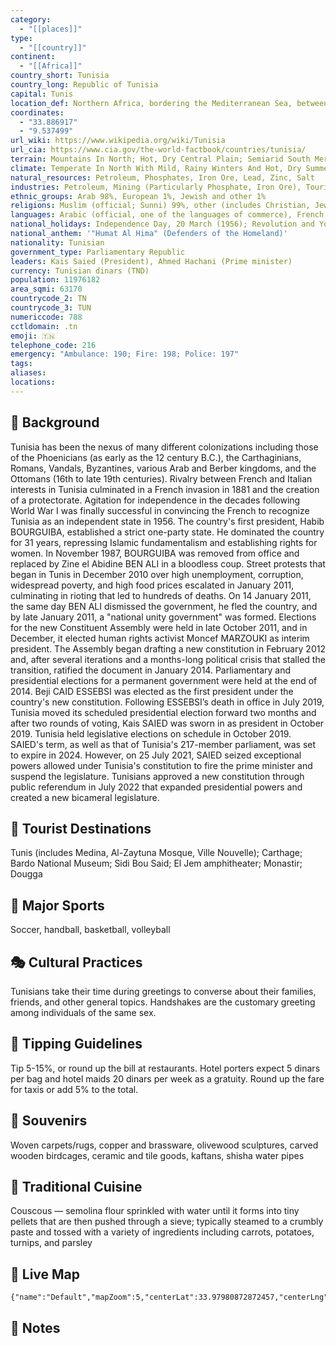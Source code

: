 ```yaml
---
category:
  - "[[places]]"
type:
  - "[[country]]"
continent:
  - "[[Africa]]"
country_short: Tunisia
country_long: Republic of Tunisia
capital: Tunis
location_def: Northern Africa, bordering the Mediterranean Sea, between Algeria and Libya
coordinates:
  - "33.886917"
  - "9.537499"
url_wiki: https://www.wikipedia.org/wiki/Tunisia
url_cia: https://www.cia.gov/the-world-factbook/countries/tunisia/
terrain: Mountains In North; Hot, Dry Central Plain; Semiarid South Merges Into The Sahara
climate: Temperate In North With Mild, Rainy Winters And Hot, Dry Summers; Desert In South
natural_resources: Petroleum, Phosphates, Iron Ore, Lead, Zinc, Salt
industries: Petroleum, Mining (Particularly Phosphate, Iron Ore), Tourism, Textiles, Footwear, Agribusiness, Beverages
ethnic_groups: Arab 98%, European 1%, Jewish and other 1%
religions: Muslim (official; Sunni) 99%, other (includes Christian, Jewish, Shia Muslim, and Baha'i) <1%
languages: Arabic (official, one of the languages of commerce), French (commerce), Berber (Tamazight)
national_holidays: Independence Day, 20 March (1956); Revolution and Youth Day, 14 January (2011)
national_anthem: '"Humat Al Hima" (Defenders of the Homeland)'
nationality: Tunisian
government_type: Parliamentary Republic
leaders: Kais Saied (President), Ahmed Hachani (Prime minister)
currency: Tunisian dinars (TND)
population: 11976182
area_sqmi: 63170
countrycode_2: TN
countrycode_3: TUN
numericcode: 788
cctldomain: .tn
emoji: 🇹🇳
telephone_code: 216
emergency: "Ambulance: 190; Fire: 198; Police: 197"
tags: 
aliases: 
locations:
---
```

## 🌱 Background
Tunisia has been the nexus of many different colonizations including those of the Phoenicians (as early as the 12 century B.C.), the Carthaginians, Romans, Vandals, Byzantines, various Arab and Berber kingdoms, and the Ottomans (16th to late 19th centuries). Rivalry between French and Italian interests in Tunisia culminated in a French invasion in 1881 and the creation of a protectorate. Agitation for independence in the decades following World War I was finally successful in convincing the French to recognize Tunisia as an independent state in 1956. The country's first president, Habib BOURGUIBA, established a strict one-party state. He dominated the country for 31 years, repressing Islamic fundamentalism and establishing rights for women. In November 1987, BOURGUIBA was removed from office and replaced by Zine el Abidine BEN ALI in a bloodless coup. Street protests that began in Tunis in December 2010 over high unemployment, corruption, widespread poverty, and high food prices escalated in January 2011, culminating in rioting that led to hundreds of deaths. On 14 January 2011, the same day BEN ALI dismissed the government, he fled the country, and by late January 2011, a "national unity government" was formed. Elections for the new Constituent Assembly were held in late October 2011, and in December, it elected human rights activist Moncef MARZOUKI as interim president. The Assembly began drafting a new constitution in February 2012 and, after several iterations and a months-long political crisis that stalled the transition, ratified the document in January 2014. Parliamentary and presidential elections for a permanent government were held at the end of 2014. Beji CAID ESSEBSI was elected as the first president under the country's new constitution. Following ESSEBSI’s death in office in July 2019, Tunisia moved its scheduled presidential election forward two months and after two rounds of voting, Kais SAIED was sworn in as president in October 2019. Tunisia held legislative elections on schedule in October 2019. SAIED's term, as well as that of Tunisia's 217-member parliament, was set to expire in 2024. However, on 25 July 2021, SAIED seized exceptional powers allowed under Tunisia's constitution to fire the prime minister and suspend the legislature. Tunisians approved a new constitution through public referendum in July 2022 that expanded presidential powers and created a new bicameral legislature.

## 📌 Tourist Destinations
Tunis (includes Medina, Al-Zaytuna Mosque, Ville Nouvelle); Carthage; Bardo National Museum; Sidi Bou Said; El Jem amphitheater; Monastir; Dougga

## 🥇 Major Sports
Soccer, handball, basketball, volleyball

## 🎭 Cultural Practices
Tunisians take their time during greetings to converse about their families, friends, and other general topics. Handshakes are the customary greeting among individuals of the same sex.

## 🫰 Tipping Guidelines
Tip 5-15%, or round up the bill at restaurants. Hotel porters expect 5 dinars per bag and hotel maids 20 dinars per week as a gratuity. Round up the fare for taxis or add 5% to the total.

## 🎁 Souvenirs
Woven carpets/rugs, copper and brassware, olivewood sculptures, carved wooden birdcages, ceramic and tile goods, kaftans, shisha water pipes

## 🍲 Traditional Cuisine
Couscous — semolina flour sprinkled with water until it forms into tiny pellets that are then pushed through a sieve; typically steamed to a crumbly paste and tossed with a variety of ingredients including carrots, potatoes, turnips, and parsley

## 📡 Live Map
```mapview
{"name":"Default","mapZoom":5,"centerLat":33.97980872872457,"centerLng":10.305175781250002,"query":"","chosenMapSource":0}
```

## 📒 Notes

